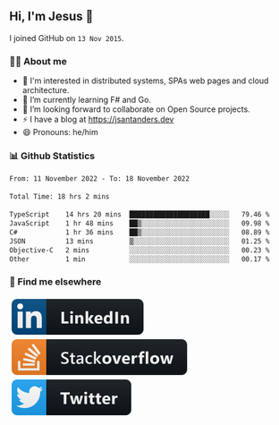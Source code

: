 ## Hi, I'm Jesus 👋

I joined GitHub on `13 Nov 2015`.

<!-- Talking about you -->

### 👨‍💻 About me

- 👦 I'm interested in distributed systems, SPAs web pages and cloud architecture.
- 🌱 I’m currently learning F# and Go.
- 👯 I’m looking forward to collaborate on Open Source projects.
- ⚡️ I have a blog at <https://jsantanders.dev>
- 😄 Pronouns: he/him

### 📊 Github Statistics

<!--START_SECTION:waka-->

```text
From: 11 November 2022 - To: 18 November 2022

Total Time: 18 hrs 2 mins

TypeScript    14 hrs 20 mins  ████████████████████░░░░░   79.46 %
JavaScript    1 hr 48 mins    ██▒░░░░░░░░░░░░░░░░░░░░░░   09.98 %
C#            1 hr 36 mins    ██▒░░░░░░░░░░░░░░░░░░░░░░   08.89 %
JSON          13 mins         ▒░░░░░░░░░░░░░░░░░░░░░░░░   01.25 %
Objective-C   2 mins          ░░░░░░░░░░░░░░░░░░░░░░░░░   00.23 %
Other         1 min           ░░░░░░░░░░░░░░░░░░░░░░░░░   00.17 %
```

<!--END_SECTION:waka-->

### 📢 Find me elsewhere

<p>
  <a target="_blank" href="https://linkedin.com/in/jsantanders">
    <img src="https://github.com/jsantanders/jsantanders/blob/master/img/linkedin.svg" alt="LinkedIn" style="vertical-align:top; margin:4px">
  </a>
  
  <a target="_blank" href="https://stackoverflow.com/users/7318331/jesus-santander">
    <img src="https://github.com/jsantanders/jsantanders/blob/master/img/stackoverflow.svg" alt="StackOverflow" style="vertical-align:top; margin:4px">
  </a>
  
  <a target="_blank" href="http://twitter.com/jsantanders">
    <img src="https://github.com/jsantanders/jsantanders/blob/master/img/twitter.svg" alt="Twitter" style="vertical-align:top; margin:4px">
  </a>
</p>
